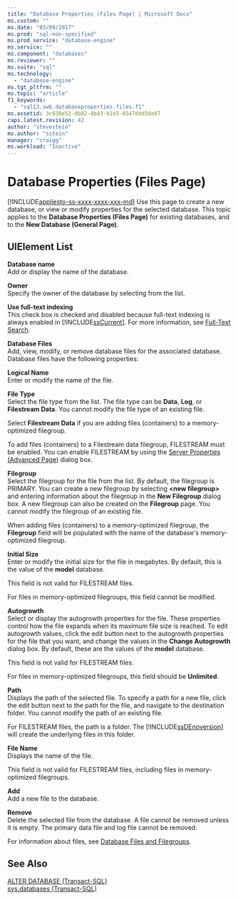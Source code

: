```yaml
---
title: "Database Properties (Files Page) | Microsoft Docs"
ms.custom: ""
ms.date: "03/09/2017"
ms.prod: "sql-non-specified"
ms.prod_service: "database-engine"
ms.service: ""
ms.component: "databases"
ms.reviewer: ""
ms.suite: "sql"
ms.technology: 
  - "database-engine"
ms.tgt_pltfrm: ""
ms.topic: "article"
f1_keywords: 
  - "sql13.swb.databaseproperties.files.f1"
ms.assetid: 3c030e51-db82-4b43-b1e5-8547ddd3de87
caps.latest.revision: 42
author: "stevestein"
ms.author: "sstein"
manager: "craigg"
ms.workload: "Inactive"
---
```

# Database Properties (Files Page)
[!INCLUDE[appliesto-ss-xxxx-xxxx-xxx-md](../../includes/appliesto-ss-xxxx-xxxx-xxx-md.md)]
  Use this page to create a new database, or view or modify properties for the selected database. This topic applies to the **Database Properties (Files Page)** for existing databases, and to the **New Database (General Page)**.  
  
## UIElement List  
 **Database name**  
 Add or display the name of the database.  
  
 **Owner**  
 Specify the owner of the database by selecting from the list.  
  
 **Use full-text indexing**  
 This check box is checked and disabled because full-text indexing is always enabled in [!INCLUDE[ssCurrent](../../includes/sscurrent-md.md)]. For more information, see [Full-Text Search](../../relational-databases/search/full-text-search.md).  
  
 **Database Files**  
 Add, view, modify, or remove database files for the associated database. Database files have the following properties:  
  
 **Logical Name**  
 Enter or modify the name of the file.  
  
 **File Type**  
 Select the file type from the list. The file type can be **Data**, **Log**, or **Filestream Data**. You cannot modify the file type of an existing file.  
  
 Select **Filestream Data** if you are adding files (containers) to a memory-optimized filegroup.  
  
 To add files (containers) to a Filestream data filegroup, FILESTREAM must be enabled. You can enable FILESTREAM by using the [Server Properties (Advanced Page)](../../database-engine/configure-windows/server-properties-advanced-page.md) dialog box.  
  
 **Filegroup**  
 Select the filegroup for the file from the list. By default, the filegroup is PRIMARY. You can create a new filegroup by selecting **\<new filegroup>** and entering information about the filegroup in the **New Filegroup** dialog box. A new filegroup can also be created on the **Filegroup** page. You cannot modify the filegroup of an existing file.  
  
 When adding files (containers) to a memory-optimized filegroup, the **Filegroup** field will be populated with the name of the database's memory-optimized filegroup.  
  
 **Initial Size**  
 Enter or modify the initial size for the file in megabytes. By default, this is the value of the **model** database.  
  
 This field is not valid for FILESTREAM files.  
  
 For files in memory-optimized filegroups, this field cannot be modified.  
  
 **Autogrowth**  
 Select or display the autogrowth properties for the file. These properties control how the file expands when its maximum file size is reached. To edit autogrowth values, click the edit button next to the autogrowth properties for the file that you want, and change the values in the **Change Autogrowth** dialog box. By default, these are the values of the **model** database.  
  
 This field is not valid for FILESTREAM files.  
  
 For files in memory-optimized filegroups, this field should be **Unlimited**.  
  
 **Path**  
 Displays the path of the selected file. To specify a path for a new file, click the edit button next to the path for the file, and navigate to the destination folder. You cannot modify the path of an existing file.  
  
 For FILESTREAM files, the path is a folder. The [!INCLUDE[ssDEnoversion](../../includes/ssdenoversion-md.md)] will create the underlying files in this folder.  
  
 **File Name**  
 Displays the name of the file.  
  
 This field is not valid for FILESTREAM files, including files in memory-optimized filegroups.  
  
 **Add**  
 Add a new file to the database.  
  
 **Remove**  
 Delete the selected file from the database. A file cannot be removed unless it is empty. The primary data file and log file cannot be removed.  
  
 For information about files, see [Database Files and Filegroups](../../relational-databases/databases/database-files-and-filegroups.md).  
  
## See Also  
 [ALTER DATABASE &#40;Transact-SQL&#41;](../../t-sql/statements/alter-database-transact-sql.md)   
 [sys.databases &#40;Transact-SQL&#41;](../../relational-databases/system-catalog-views/sys-databases-transact-sql.md)  
  
  
